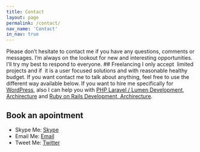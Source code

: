 ```yaml
---
title: Contact
layout: page
permalink: /contact/
nav_name: 'Contact'
in_nav: true
---
```

Please don’t hesitate to contact me if you have any questions, comments or messages. I’m always on the lookout for new and interesting opportunities. I’ll try my best to respond to everyone. ## Freelancing I only accept  limited projects and if  it is a user focused solutions and with reasonable healthy budget. If you want contact me to talk about anything, feel free to use the different way available below. If you want to hire me specifically for [WordPress](/wordpress), also I can help you with [PHP Laravel / Lumen  Development, Archirecture](/laravel/) and [Ruby on Rails Development, Archirecture](/ruby-on-rails/). 

## Book an apointment
* Skype Me: [Skype](skype:eyoosuf?call) 
* Email Me: [Email](mailto:mayoosuf@gmail.com) 
* Tweet Me: [Twitter](http://twitter.com/eyoosuf)
